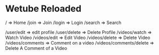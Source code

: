 # Wetube Reloaded

/ => Home
/join => Join
/login => Login
/search => Search

/user/edit => edit profile
/user/delete => Delete Profile
/videos/watch => Watch Video
/videos/edit => Edit Video
/videos/delete => Delete Video
/videos/comments => Comment on a video
/videos/comments/delete => Delete A Comment of a Video
